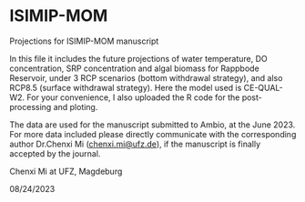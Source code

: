 # ISIMIP-MOM
Projections for ISIMIP-MOM manuscript

In this file it includes the future projections of water temperature, DO concentration, SRP concentration and algal biomass for Rappbode Reservoir, under 3 RCP scenarios (bottom withdrawal strategy), and also RCP8.5 (surface withdrawal strategy). Here the model used is CE-QUAL-W2. For your convenience, I also uploaded the R code for the post-processing and ploting.

The data are used for the manuscript submitted to Ambio, at the June 2023. For more data included please directly communicate with the corresponding author Dr.Chenxi Mi (chenxi.mi@ufz.de), if the manuscript is finally accepted by the journal.

Chenxi Mi at UFZ, Magdeburg

08/24/2023
